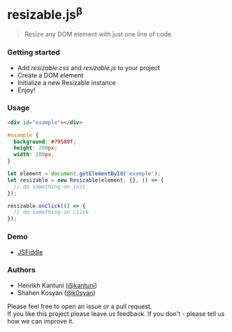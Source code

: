 # resizable.js<sup>β</sup>
> Resize any DOM element with just one line of code.

### Getting started

- Add _resizable.css_ and _resizable.js_ to your project
- Create a DOM element
- Initialize a new Resizable instance
- Enjoy!

### Usage

```html
<div id="example"></div>
```

```css
#example {
  background: #79589f;
  height: 200px;
  width: 200px;
}
```

```javascript
let element = document.getElementById('example');
let resizable = new Resizable(element, {}, () => {
  // do something on init
});

resizable.onClick(() => {
  // do something on click
});
```

### Demo
- [JSFiddle](https://jsfiddle.net/bruntouchables/6ba7v81m/)

### Authors

- Henrikh Kantuni ([@kantuni](https://github.com/kantuni))
- Shahen Kosyan ([@k0syan](https://github.com/k0syan))


Please feel free to open an issue or a pull request.  
If you like this project please leave us feedback. If you don't - please tell us how we can improve it.

